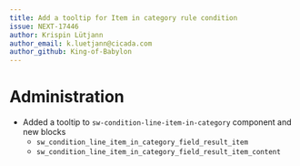 ```yaml
---
title: Add a tooltip for Item in category rule condition
issue: NEXT-17446
author: Krispin Lütjann
author_email: k.luetjann@cicada.com
author_github: King-of-Babylon
---
```

# Administration
* Added a tooltip to `sw-condition-line-item-in-category` component and new blocks
    * `sw_condition_line_item_in_category_field_result_item`
    * `sw_condition_line_item_in_category_field_result_item_content`
